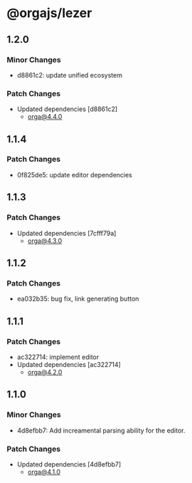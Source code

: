 # @orgajs/lezer

## 1.2.0

### Minor Changes

- d8861c2: update unified ecosystem

### Patch Changes

- Updated dependencies [d8861c2]
  - orga@4.4.0

## 1.1.4

### Patch Changes

- 0f825de5: update editor dependencies

## 1.1.3

### Patch Changes

- Updated dependencies [7cfff79a]
  - orga@4.3.0

## 1.1.2

### Patch Changes

- ea032b35: bug fix, link generating button

## 1.1.1

### Patch Changes

- ac322714: implement editor
- Updated dependencies [ac322714]
  - orga@4.2.0

## 1.1.0

### Minor Changes

- 4d8efbb7: Add increamental parsing ability for the editor.

### Patch Changes

- Updated dependencies [4d8efbb7]
  - orga@4.1.0
